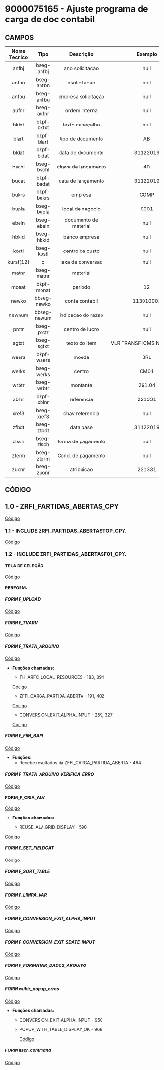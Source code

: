 # 9000075165 - Ajuste programa de carga de doc contabil

## CAMPOS

Nome Tecnico  |Tipo	        |Descrição 	          |Exemplo
:-----------: | :----------:|:-------------------:|:-----------:
anfbj	    |bseg-anfbj	|ano solicitacao	|null 
anfbn	    |bseg-anfbn	|nsolicitacao	|null 
anfbu	    |bseg-anfbu	|empresa solicitação	|null 
aufnr	    |bseg-aufnr	|ordem interna	|null 
bktxt	    |bkpf-bktxt	|texto cabeçalho	|null 
blart	    |bkpf-blart	|tipo de documento	|AB 
bldat	    |bkpf-bldat	|data de documento	|31122019 
bschl	    |bseg-bschl	|chave de lancamento	|40 
budat	    |bkpf-budat	|data de lançamento	|31122019 
bukrs	    |bkpf-bukrs	|empresa	|COMP 
bupla	    |bseg-bupla	|local de negocio	|0001 
ebeln	    |bseg-ebeln	|documento de material	|null	 
hbkid	    |bseg-hbkid	|banco empresa	|null 
kostl	    |bseg-kostl	|centro de custo	|null 
kursf(12)	|c	|taxa de conversao	|null 
matnr	    |bseg-matnr	|material|	
monat	    |bkpf-monat	|periodo	|12 
newko	    |bbseg-newko	|conta contabil	|113010001 
newnum	    |bbseg-newum	|indicacao do razao	|null 
prctr	    |bseg-prctr	|centro de lucro	|null 
sgtxt	    |bseg-sgtxt	|texto do item	|VLR TRANSF ICMS NF 221331
waers	    |bkpf-waers	|moeda|	BRL 
werks	    |bseg-werks	|centro	|CM01 
wrbtr	    |bseg-wrbtr	|montante|	261.04 
xblnr	    |bkpf-xblnr|	referencia|	221331 
xref3	    |bseg-xref3	|chav referencia	|null 
zfbdt	    |bseg-zfbdt|	data base	|31122019 
zlsch	    |bseg-zlsch|	forma de pagamento|	null 
zterm	    |bseg-zterm	|Cond. de pagamento	|null 
zuonr	    |bseg-zuonr|	atribuicao|	221331 


## CÓDIGO



## 1.0 - ZRFI_PARTIDAS_ABERTAS_CPY

 [Código](https://github.com/danielasalomao/ajustecarga/blob/master/ZRFI_PARTIDAS_ABERTAS_cpy.txt)

### 1.1 - INCLUDE ZRFI_PARTIDAS_ABERTASTOP_CPY.

 [Código](https://github.com/danielasalomao/ajustecarga/blob/master/Include_ZRFI_PARTIDASTOP_CPY.txt)    

### 1.2 - INCLUDE ZRFI_PARTIDAS_ABERTASF01_CPY.

####  TELA DE SELEÇÃO

  [Código](https://github.com/danielasalomao/ajustecarga/blob/master/teladeselecao.txt)

####  PERFORM:

##### FORM F_UPLOAD

 [Código](https://github.com/danielasalomao/ajustecarga/blob/master/form_f_upload.txt)

##### FORM F_TVARV

 [Código](https://github.com/danielasalomao/ajustecarga/blob/master/form_f_tvarv.txt)

##### FORM F_TRATA_ARQUIVO

 [Código](https://github.com/danielasalomao/ajustecarga/blob/master/f_trata_arquivo.txt)
 
 * **Funções chamadas:**<br>
    - TH_ARFC_LOCAL_RESOURCES - 183, 394
    
    [Código](https://github.com/danielasalomao/ajustecarga/blob/master/FUNCTION%20TH_ARFC_LOCAL_RESOURCES.txt)
    
    - ZFFI_CARGA_PARTIDA_ABERTA - 191, 402  
    
    [Código](https://github.com/danielasalomao/ajustecarga/blob/master/FUNCTION%20zffi_carga_partida_aberta.txt)
    
    - CONVERSION_EXIT_ALPHA_INPUT - 259, 327   
    
    [Código](https://github.com/danielasalomao/ajustecarga/blob/master/FUNCTION%20CONVERSION_EXIT_ALPHA_INPUT.txt)
 

##### FORM F_FIM_BAPI

 [Código](https://github.com/danielasalomao/ajustecarga/blob/master/form_f_fim_bapi.txt)
 
  * **Funções:**<br>
      - Recebe resultados da ZFFI_CARGA_PARTIDA_ABERTA - 464

##### FORM F_TRATA_ARQUIVO_VERIFICA_ERRO

 [Código](https://github.com/danielasalomao/ajustecarga/blob/master/f_trata_arquivo_verfifica_erro.txt)

#### FORM_F_CRIA_ALV

 [Código](https://github.com/danielasalomao/ajustecarga/blob/master/form_f_cria_alv.txt)
 
   * **Funções chamadas:**<br>
   
       - REUSE_ALV_GRID_DISPLAY - 590
   
   [Código]( https://github.com/danielasalomao/ajustecarga/blob/master/function%20reuse_alv_grid_display.txt)

##### FORM F_SET_FIELDCAT

 [Código](https://github.com/danielasalomao/ajustecarga/blob/master/form_f_set_fieldcast.txt)
 
##### FORM F_SORT_TABLE

 [Código](https://github.com/danielasalomao/ajustecarga/blob/master/form_f_sort_table.txt)

##### FORM F_LIMPA_VAR

 [Código](https://github.com/danielasalomao/ajustecarga/blob/master/form_f_limpa_var.txt)

##### FORM F_CONVERSION_EXIT_ALPHA_INPUT

 [Código](https://github.com/danielasalomao/ajustecarga/blob/master/f_conversion_exit_alpha_input.txt)

##### FORM F_CONVERSION_EXIT_SDATE_INPUT

 [Código](https://github.com/danielasalomao/ajustecarga/blob/master/f_conversion_exit_sdate_input.txt)

##### FORM F_FORMATAR_DADOS_ARQUIVO

 [Código](https://github.com/danielasalomao/ajustecarga/blob/master/f_formatar_dados_arquivo.txt)
 
 ##### FORM exibir_popup_erros
 
  [Código](https://github.com/danielasalomao/ajustecarga/blob/master/f_exibir_popup_erros.txt)
  
  * **Funções chamadas:**<br>
     - CONVERSION_EXIT_ALPHA_INPUT - 950
     - POPUP_WITH_TABLE_DISPLAY_OK - 968
   
       [Código](https://github.com/danielasalomao/ajustecarga/blob/master/FUNCTION%20POPUP_WITH_TABLE_DISPLAY_OK.txt)
 
 ##### FORM user_command
 
  [Código](https://github.com/danielasalomao/ajustecarga/blob/master/f_user_command.txt)
    
